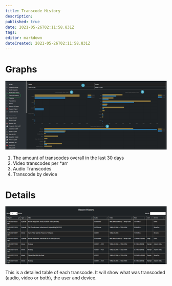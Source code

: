 ```yaml
---
title: Transcode History
description: 
published: true
date: 2021-05-26T02:11:58.831Z
tags: 
editor: markdown
dateCreated: 2021-05-26T02:11:58.831Z
---
```


# Graphs

![transcode-history-1.png](/transcode-history-1.png)

1. The amount of transcodes overall in the last 30 days
1. Video transcodes per \*arr
1. Audio Transcodes
1. Transcode by device

# Details

![transcode-history-1.png](/transcode-history-2.png)

This is a detailed table of each transcode. It will show what was transcoded (audio, video or both), the user and device.